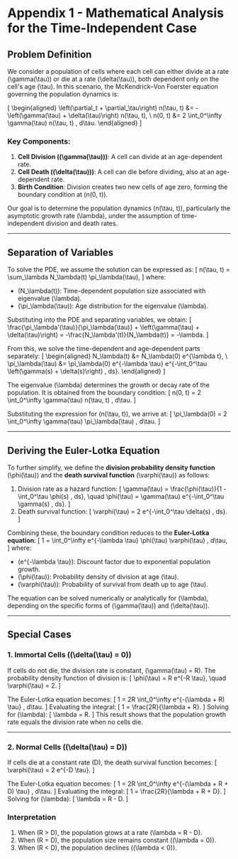 <script type="text/javascript" src="https://cdnjs.cloudflare.com/ajax/libs/mathjax/3.2.2/es5/tex-mml-chtml.js"></script>

# Appendix 1 - Mathematical Analysis for the Time-Independent Case

## Problem Definition

We consider a population of cells where each cell can either divide at a rate \(\gamma(\tau)\) or die at a rate 
\(\delta(\tau)\), both dependent only on the cell's age \(\tau\). In this scenario, the McKendrick–Von Foerster 
equation governing the population dynamics is:

\[
\begin{aligned}
\left(\partial_t + \partial_\tau\right) n(\tau, t) &= -\left(\gamma(\tau) + \delta(\tau)\right) n(\tau, t), \\
n(0, t) &= 2 \int_0^\infty \gamma(\tau) n(\tau, t) \, d\tau.
\end{aligned}
\]

### Key Components:
1. **Cell Division (\(\gamma(\tau)\))**: A cell can divide at an age-dependent rate.
2. **Cell Death (\(\delta(\tau)\))**: A cell can die before dividing, also at an age-dependent rate.
3. **Birth Condition**: Division creates two new cells of age zero, forming the boundary condition at \(n(0, t)\).

Our goal is to determine the population dynamics \(n(\tau, t)\), particularly the asymptotic growth rate \(\lambda\), 
under the assumption of time-independent division and death rates.

---

## Separation of Variables

To solve the PDE, we assume the solution can be expressed as:
\[
n(\tau, t) = \sum_\lambda N_\lambda(t) \pi_\lambda(\tau),
\]
where:
- \(N_\lambda(t)\): Time-dependent population size associated with eigenvalue \(\lambda\).
- \(\pi_\lambda(\tau)\): Age distribution for the eigenvalue \(\lambda\).

Substituting into the PDE and separating variables, we obtain:
\[
\frac{\pi_\lambda'(\tau)}{\pi_\lambda(\tau)} + \left(\gamma(\tau) + \delta(\tau)\right) = -\frac{N_\lambda'(t)}{N_\lambda(t)} = -\lambda.
\]

From this, we solve the time-dependent and age-dependent parts separately:
\[
\begin{aligned}
N_\lambda(t) &= N_\lambda(0) e^{\lambda t}, \\
\pi_\lambda(\tau) &= \pi_\lambda(0) e^{-\lambda \tau} e^{-\int_0^\tau \left(\gamma(s) + \delta(s)\right) \, ds}.
\end{aligned}
\]

The eigenvalue \(\lambda\) determines the growth or decay rate of the population. It is obtained from the boundary condition:
\[
n(0, t) = 2 \int_0^\infty \gamma(\tau) n(\tau, t) \, d\tau.
\]

Substituting the expression for \(n(\tau, t)\), we arrive at:
\[
\pi_\lambda(0) = 2 \int_0^\infty \gamma(\tau) \pi_\lambda(\tau) \, d\tau.
\]

---

## Deriving the Euler-Lotka Equation

To further simplify, we define the **division probability density function** \(\phi(\tau)\) and the **death survival function** \(\varphi(\tau)\) as follows:
1. Division rate as a hazard function:
   \[
   \gamma(\tau) = \frac{\phi(\tau)}{1 - \int_0^\tau \phi(s) \, ds}, \quad \phi(\tau) = \gamma(\tau) e^{-\int_0^\tau \gamma(s) \, ds}.
   \]
2. Death survival function:
   \[
   \varphi(\tau) = 2 e^{-\int_0^\tau \delta(s) \, ds}.
   \]

Combining these, the boundary condition reduces to the **Euler-Lotka equation**:
\[
1 = \int_0^\infty e^{-\lambda \tau} \phi(\tau) \varphi(\tau) \, d\tau,
\]
where:
- \(e^{-\lambda \tau}\): Discount factor due to exponential population growth.
- \(\phi(\tau)\): Probability density of division at age \(\tau\).
- \(\varphi(\tau)\): Probability of survival from death up to age \(\tau\).

The equation can be solved numerically or analytically for \(\lambda\), depending on the specific forms of \(\gamma(\tau)\) and \(\delta(\tau)\).

---

## Special Cases

### 1. Immortal Cells (\(\delta(\tau) = 0\))

If cells do not die, the division rate is constant, \(\gamma(\tau) = R\). The probability density function of division is:
\[
\phi(\tau) = R e^{-R \tau}, \quad \varphi(\tau) = 2.
\]

The Euler-Lotka equation becomes:
\[
1 = 2R \int_0^\infty e^{-(\lambda + R) \tau} \, d\tau.
\]
Evaluating the integral:
\[
1 = \frac{2R}{\lambda + R}.
\]
Solving for \(\lambda\):
\[
\lambda = R.
\]
This result shows that the population growth rate equals the division rate when no cells die.

---

### 2. Normal Cells (\(\delta(\tau) = D\))

If cells die at a constant rate \(D\), the death survival function becomes:
\[
\varphi(\tau) = 2 e^{-D \tau}.
\]

The Euler-Lotka equation becomes:
\[
1 = 2R \int_0^\infty e^{-(\lambda + R + D) \tau} \, d\tau.
\]
Evaluating the integral:
\[
1 = \frac{2R}{\lambda + R + D}.
\]
Solving for \(\lambda\):
\[
\lambda = R - D.
\]

### Interpretation

1. When \(R > D\), the population grows at a rate \(\lambda = R - D\).
2. When \(R = D\), the population size remains constant (\(\lambda = 0\)).
3. When \(R < D\), the population declines (\(\lambda < 0\)).